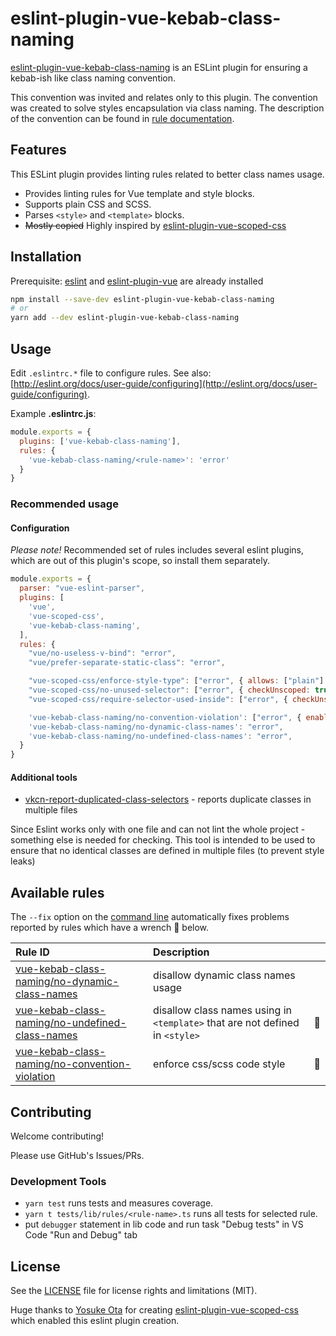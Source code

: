 # eslint-plugin-vue-kebab-class-naming

[eslint-plugin-vue-kebab-class-naming](https://www.npmjs.com/package/eslint-plugin-vue-kebab-class-naming) is an ESLint plugin for ensuring a kebab-ish like class naming convention.

This convention was invited and relates only to this plugin. The convention was created to solve styles encapsulation via class naming. The description of the convention can be found in [rule documentation](./docs/rules/no-convention-violation.md).

## Features

This ESLint plugin provides linting rules related to better class names usage.

- Provides linting rules for Vue template and style blocks.
- Supports plain CSS and SCSS.
- Parses `<style>` and `<template>` blocks.
- ~~Mostly copied~~ Highly inspired by [eslint-plugin-vue-scoped-css](https://future-architect.github.io/eslint-plugin-vue-scoped-css/)

## Installation

Prerequisite: [eslint](https://eslint.org/) and [eslint-plugin-vue](https://eslint.vuejs.org/) are already installed

```bash
npm install --save-dev eslint-plugin-vue-kebab-class-naming
# or
yarn add --dev eslint-plugin-vue-kebab-class-naming
```

## Usage

Edit `.eslintrc.*` file to configure rules. See also: [http://eslint.org/docs/user-guide/configuring](http://eslint.org/docs/user-guide/configuring).

Example **.eslintrc.js**:

```js
module.exports = {
  plugins: ['vue-kebab-class-naming'],
  rules: {
    'vue-kebab-class-naming/<rule-name>': 'error'
  }
}
```

### Recommended usage

#### Configuration

_Please note!_ Recommended set of rules includes several eslint plugins, which are out of this plugin's scope, so install them separately.

```js
module.exports = {
  parser: "vue-eslint-parser",
  plugins: [
    'vue',
    'vue-scoped-css',
    'vue-kebab-class-naming',
  ],
  rules: {
    "vue/no-useless-v-bind": "error",
    "vue/prefer-separate-static-class": "error",

    "vue-scoped-css/enforce-style-type": ["error", { allows: ["plain"] }],
    "vue-scoped-css/no-unused-selector": ["error", { checkUnscoped: true }],
    "vue-scoped-css/require-selector-used-inside": ["error", { checkUnscoped: true }],

    'vue-kebab-class-naming/no-convention-violation': ["error", { enableFix: true }],
    'vue-kebab-class-naming/no-dynamic-class-names': "error",
    'vue-kebab-class-naming/no-undefined-class-names': "error",
  }
}
```

#### Additional tools

- [vkcn-report-duplicated-class-selectors](https://www.npmjs.com/package/vkcn-report-duplicated-class-selectors) - reports duplicate classes in multiple files

Since Eslint works only with one file and can not lint the whole project - something else is needed for checking. This tool is intended to be used to ensure that no identical classes are defined in multiple files (to prevent style leaks)

## Available rules

The `--fix` option on the [command line](https://eslint.org/docs/user-guide/command-line-interface#fixing-problems) automatically fixes problems reported by rules which have a wrench :wrench: below.

| Rule ID | Description |    |
|:--------|:------------|:---|
| [vue-kebab-class-naming/no-dynamic-class-names](./docs/rules/no-dynamic-class-names.md) | disallow dynamic class names usage | |
| [vue-kebab-class-naming/no-undefined-class-names](./docs/rules/no-undefined-class-names.md) | disallow class names using in `<template>` that are not defined in `<style>` | :wrench: |
| [vue-kebab-class-naming/no-convention-violation](./docs/rules/no-convention-violation.md) | enforce css/scss code style | :wrench: |

## Contributing

Welcome contributing!

Please use GitHub's Issues/PRs.

### Development Tools

- `yarn test` runs tests and measures coverage.
- `yarn t tests/lib/rules/<rule-name>.ts` runs all tests for selected rule.
- put `debugger` statement in lib code and run task "Debug tests" in VS Code "Run and Debug" tab

## License

See the [LICENSE](LICENSE) file for license rights and limitations (MIT).

Huge thanks to [Yosuke Ota](https://github.com/ota-meshi) for creating [eslint-plugin-vue-scoped-css](https://future-architect.github.io/eslint-plugin-vue-scoped-css/) which enabled this eslint plugin creation.
